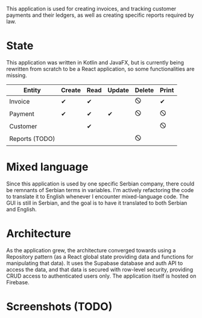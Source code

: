 This application is used for creating invoices, and tracking customer payments and their ledgers, as well as creating
specific reports required by law.

# State
This application was written in Kotlin and JavaFX, but is currently being rewritten from scratch to be a React application,
so some functionalities are missing.

| Entity         | Create | Read | Update | Delete | Print |
|----------------|--------|------|--------|--------|-------|
| Invoice        | ✔      | ✔    |        | 🛇     | ✔     |
| Payment        | ✔      | ✔    | ✔      | 🛇     | 🛇    |
| Customer       |        | ✔    |        |        | 🛇    |
| Reports (TODO) |        |      |        | 🛇     |       |

# Mixed language
Since this application is used by one specific Serbian company, there could be remnants of Serbian terms in variables.
I'm actively refactoring the code to translate it to English whenever I encounter mixed-language code. The GUI is still
in Serbian, and the goal is to have it translated to both Serbian and English.

# Architecture
As the application grew, the architecture converged towards using a Repository pattern (as a React global state providing data
and functions for manipulating that data). It uses the Supabase database and auth API to access the data, and that data
is secured with row-level security, providing CRUD access to authenticated users only. The application itself is hosted
on Firebase.

# Screenshots (TODO)
